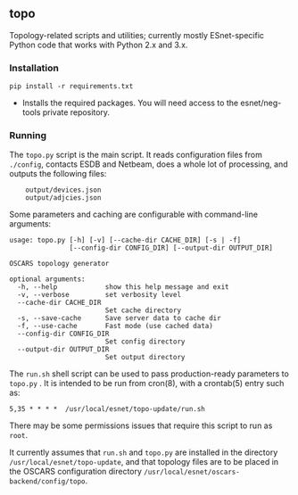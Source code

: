 ## topo

Topology-related scripts and utilities; currently mostly
ESnet-specific Python code that works with Python 2.x and 3.x.

### Installation

`pip install -r requirements.txt`
- Installs the required packages. You will need access to the esnet/neg-tools private repository.

### Running

The `topo.py` script is the main script. It reads configuration files from 
`./config`, contacts ESDB and Netbeam, does a whole lot of processing, 
and outputs the following files:

```
    output/devices.json
    output/adjcies.json
```


Some parameters and caching are configurable with command-line arguments:
```
usage: topo.py [-h] [-v] [--cache-dir CACHE_DIR] [-s | -f]
               [--config-dir CONFIG_DIR] [--output-dir OUTPUT_DIR]

OSCARS topology generator

optional arguments:
  -h, --help            show this help message and exit
  -v, --verbose         set verbosity level
  --cache-dir CACHE_DIR
                        Set cache directory
  -s, --save-cache      Save server data to cache dir
  -f, --use-cache       Fast mode (use cached data)
  --config-dir CONFIG_DIR
                        Set config directory
  --output-dir OUTPUT_DIR
                        Set output directory

```

The `run.sh` shell script can be used to pass production-ready
parameters to `topo.py` .  It is intended to be run from cron(8), with
a crontab(5) entry such as:
```
5,35 * * * *  /usr/local/esnet/topo-update/run.sh
```
There may be some permissions issues that require this script to run
as `root`.

It currently assumes that `run.sh` and `topo.py` are installed in the
directory `/usr/local/esnet/topo-update`, and that topology files are
to be placed in the OSCARS configuration directory
`/usr/local/esnet/oscars-backend/config/topo`.

